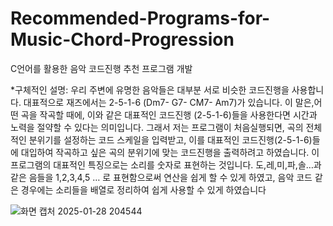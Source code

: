 # Recommended-Programs-for-Music-Chord-Progression
C언어를 활용한 음악 코드진행 추천 프로그램 개발

*구체적인 설명: 
우리 주변에 유명한 음악들은 대부분 서로 비슷한 코드진행을 사용합니다.
대표적으로 재즈에서는 2-5-1-6 (Dm7- G7- CM7- Am7)가 있습니다.
이 말은,어떤 곡을 작곡할 때에, 이와 같은 대표적인 코드진행 (2-5-1-6)들을 사용한다면 시간과 노력을 절약할 수 있다는 의미입니다.
그래서 저는 프로그램이 처음실행되면, 곡의 전체적인 분위기를 설정하는 코드 스케일을 입력받고, 이를 대표적인 코드진행(2-5-1-6)들에 대입하여
작곡하고 싶은 곡의 분위기에 맞는 코드진행을 출력하려고 하였습니다. 이 프로그램의 대표적인 특징으로는 소리를 숫자로
표현하는 것입니다. 도,레,미,파,솔…과 같은 음들을 1,2,3,4,5 … 로 표현함으로써 연산을 쉽게 할 수 있게 하였고, 음악 코드 같은 경우에는 소리들을 배열로 정리하여 쉽게 사용할 수 있게 하였습니다

![화면 캡처 2025-01-28 204544](https://github.com/user-attachments/assets/ce6588fc-d803-4909-aa07-6772d37411b7)

